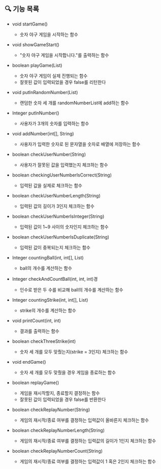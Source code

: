 ## 🔍 기능 목록

- void startGame()
  - 숫자 야구 게임을 시작하는 함수
  

- void showGameStart()
  - "숫자 야구 게임을 시작합니다."를 출력하는 함수


- boolean playGame(List<Integer>)
  - 숫자 야구 게임이 실제 진행되는 함수
  - 잘못된 값이 입력되었을 경우 false를 리턴한다

- void putInRandomNumber(List<Integer>)
  - 랜덤한 숫자 세 개를 randomNumberList에 add하는 함수

  
- Integer putInNumber()
  - 사용자가 3개의 숫자를 입력하는 함수


- void addNumber(int[], String)
  - 사용자가 입력한 숫자로 된 문자열을 숫자로 배열에 저장하는 함수


- boolean checkUserNumber(String)
  - 사용자가 잘못된 값을 입력했는지 체크하는 함수


- boolean checkingUserNumberIsCorrect(String)
  - 입력된 값을 실제로 체크하는 함수


- boolean checkUserNumberLength(String)
  - 입력된 값의 길이가 3인지 체크하는 함수


- boolean checkUserNumberIsInteger(String)
  - 입력된 값이 1~9 사이의 숫자인지 체크하는 함수


- boolean checkUserNumberIsDuplicate(String)
  - 입력된 값이 중복되는지 체크하는 함수


- Integer countingBall(int, int[], List<Integer>)
  - ball의 개수를 계산하는 함수


- Integer checkAndCountBall(int, int, int)경
  - 인수로 받은 두 수를 비교해 ball의 개수를 계산하는 함수

- Integer countingStrike(int, int[], List<Integer>)
  - strike의 개수를 계산하는 함수


- void printCount(int, int)
  - 결과를 출력하는 함수


- boolean checkThreeStrike(int)
  - 숫자 세 개를 모두 맞췄는지(strike = 3인지) 체크하는 함수


- void endGame()
  - 숫자 세 개를 모두 맞췄을 경우 게임을 종료하는 함수


- boolean replayGame()
  - 게임을 재시작할지, 종료할지 결정하는 함수
  - 잘못된 값이 입력되었을 경우 false를 반환한다
  

- boolean checkReplayNumber(String)
  - 게임의 재시작/종료 여부를 결정하는 입력값이 올바른지 체크하는 함수


- boolean checkReplayNumberLength(String)
  - 게임의 재시작/종료 여부를 결정하는 입력값의 길이가 1인지 체크하는 함수


- boolean checkReplayNumberCount(String)
  - 게임의 재시작/종료 여부를 결정하는 입력값이 1 혹은 2인지 체크하는 함수